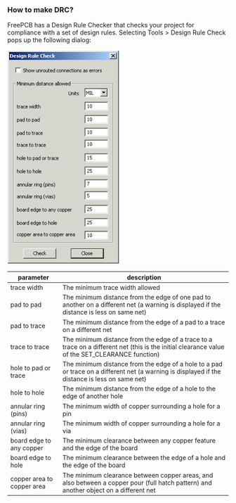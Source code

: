 ### How to make DRC?
FreePCB has a Design Rule Checker that checks your project for compliance with a set of design rules. Selecting Tools > Design Rule Check pops up the following dialog:

 ![](pictures/DRC.png)

parameter                   | description
----------------------------|------------------------------------
trace width                	| The minimum trace width allowed
pad to pad                 	| The minimum distance from the edge of one pad to another on a different net (a warning is displayed if the distance is less on same net)
pad to trace               	| The minimum distance from the edge of a pad to a trace on a different net
trace to trace             	| The minimum distance from the edge of a trace to a trace on a different net (this is the initial clearance value of the SET_CLEARANCE function)
hole to pad or trace       	| The minimum distance from the edge of a hole to a pad or trace on a different net (a warning is displayed if the distance is less on same net)
hole to hole               	| The minimum distance from the edge of a hole to the edge of another hole
annular ring (pins)        	| The minimum width of copper surrounding a hole for a pin
annular ring (vias)   	     | The minimum width of copper surrounding a hole for a via
board edge to any copper   	| The minimum clearance between any copper feature and the edge of the board
board edge to hole         	| The minimum clearance between the edge of a hole and the edge of the board
copper area to copper area 	| The minimum clearance between copper areas, and also between a copper pour (full hatch pattern) and another object on a different net
